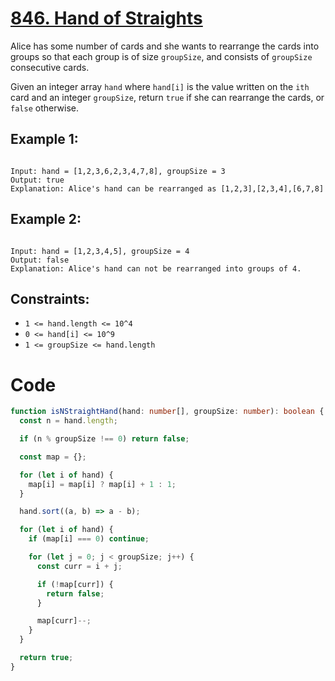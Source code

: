 # [846. Hand of Straights](https://leetcode.com/problems/hand-of-straights/description/?envType=daily-question&envId=2024-06-06/)

Alice has some number of cards and she wants to rearrange the cards into groups so that each group is of size `groupSize`, and consists of `groupSize` consecutive cards.

Given an integer array `hand` where `hand[i]` is the value written on the `ith` card and an integer `groupSize`, return `true` if she can rearrange the cards, or `false` otherwise.

## Example 1:

```

Input: hand = [1,2,3,6,2,3,4,7,8], groupSize = 3
Output: true
Explanation: Alice's hand can be rearranged as [1,2,3],[2,3,4],[6,7,8]

```

## Example 2:

```

Input: hand = [1,2,3,4,5], groupSize = 4
Output: false
Explanation: Alice's hand can not be rearranged into groups of 4.

```

## Constraints:

- `1 <= hand.length <= 10^4`
- `0 <= hand[i] <= 10^9`
- `1 <= groupSize <= hand.length`

# Code

```ts
function isNStraightHand(hand: number[], groupSize: number): boolean {
  const n = hand.length;

  if (n % groupSize !== 0) return false;

  const map = {};

  for (let i of hand) {
    map[i] = map[i] ? map[i] + 1 : 1;
  }

  hand.sort((a, b) => a - b);

  for (let i of hand) {
    if (map[i] === 0) continue;

    for (let j = 0; j < groupSize; j++) {
      const curr = i + j;

      if (!map[curr]) {
        return false;
      }

      map[curr]--;
    }
  }

  return true;
}
```
